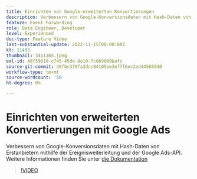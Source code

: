 ```yaml
---
title: Einrichten von Google-erweiterten Konvertierungen
description: Verbessern von Google-Konversionsdaten mit Hash-Daten von Erstanbietern mithilfe der Ereignisweiterleitung und der Google Ads-API.
feature: Event Forwarding
role: Data Engineer, Developer
level: Experienced
doc-type: Feature Video
last-substantial-update: 2022-11-15T00:00:00Z
kt: 11493
thumbnail: 3411365.jpeg
exl-id: 48f59810-c745-45de-8e10-7c6b9009bafc
source-git-commit: 46fbc379fa3dcc84105ee3ef7f6ec2ed44565940
workflow-type: tm+mt
source-wordcount: '58'
ht-degree: 0%

---
```


# Einrichten von erweiterten Konvertierungen mit Google Ads

Verbessern von Google-Konversionsdaten mit Hash-Daten von Erstanbietern mithilfe der Ereignisweiterleitung und der Google Ads-API. Weitere Informationen finden Sie unter [die Dokumentation](https://experienceleague.adobe.com/docs/experience-platform/tags/extensions/adobe/google-ads-enhanced-conversions/overview.html)

>[!VIDEO](https://video.tv.adobe.com/v/3411365/?quality=12&learn=on)
